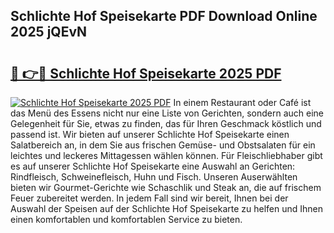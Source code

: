 ## Schlichte Hof Speisekarte PDF Download Online 2025 jQEvN

# <h2><a href="http://gc662mf.nevu.top/?p=Schlichte+Hof+Speisekarte">🔗 👉🔴 Schlichte Hof Speisekarte 2025 PDF</a></h2>

[![Schlichte Hof Speisekarte 2025 PDF](https://i.imgur.com/dBaPXMq.png)](http://gc662mf.nevu.top/?p=Schlichte+Hof+Speisekarte)
In einem Restaurant oder Café ist das Menü des Essens nicht nur eine Liste von Gerichten, sondern auch eine Gelegenheit für Sie, etwas zu finden, das für Ihren Geschmack köstlich und passend ist. Wir bieten auf unserer Schlichte Hof Speisekarte einen Salatbereich an, in dem Sie aus frischen Gemüse- und Obstsalaten für ein leichtes und leckeres Mittagessen wählen können. Für Fleischliebhaber gibt es auf unserer Schlichte Hof Speisekarte eine Auswahl an Gerichten: Rindfleisch, Schweinefleisch, Huhn und Fisch. Unseren Auserwählten bieten wir Gourmet-Gerichte wie Schaschlik und Steak an, die auf frischem Feuer zubereitet werden. In jedem Fall sind wir bereit, Ihnen bei der Auswahl der Speisen auf der Schlichte Hof Speisekarte zu helfen und Ihnen einen komfortablen und komfortablen Service zu bieten.
